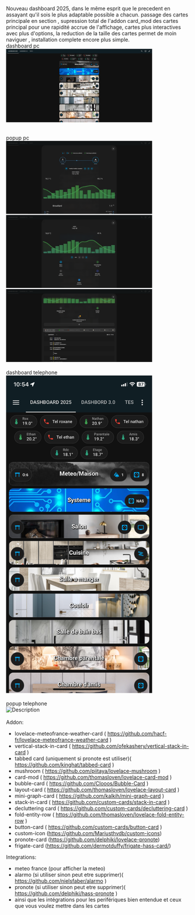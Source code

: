 Nouveau dashboard 2025, dans le même esprit que le precedent en assayant qu'il sois le plus adaptable possible a chacun. passage des cartes principale en section , supression total de l'addon card_mod des cartes principal pour une rapidité accrue de l'affichage, cartes plus interactives avec plus d'options, la reduction de la taille des cartes permet de moin naviguer , installation complete encore plus simple.<br>
dashboard pc<br>
<img src="https://github.com/RomainRou/dashboard2025/blob/main/dashboard%201.png" alt="Description" width="400"/><br><br>

popup pc<br>
<img src="https://github.com/RomainRou/dashboard2025/blob/main/dashboard%202.png" alt="Description" width="400"/>
<img src="https://github.com/RomainRou/dashboard2025/blob/main/dashboard%203.png" alt="Description" width="400"/>
<img src="https://github.com/RomainRou/dashboard2025/blob/main/dashboard%204.png" alt="Description" width="400"/><br><br>
dashboard telephone<br>
<img src="https://github.com/RomainRou/dashboard2025/blob/main/dashboard%20tel%201.jpeg" alt="Description" width="400"/><br><br>
popup telephone<br>
<img src="https://github.com/RomainRou/dashboard2025/blob/main/dashboard%20tel.jpeg" alt="Description" width="400"/><br><br>
Addon: 
  - lovelace-meteofrance-weather-card ( https://github.com/hacf-fr/lovelace-meteofrance-weather-card )
  - vertical-stack-in-card ( https://github.com/ofekashery/vertical-stack-in-card )
  - tabbed card (uniquement si pronote est utiliser)( https://github.com/kinghat/tabbed-card )
  - mushroom ( https://github.com/piitaya/lovelace-mushroom )
  - card-mod ( https://github.com/thomasloven/lovelace-card-mod )
  - bubble-card ( https://github.com/Clooos/Bubble-Card )
  - layout-card ( https://github.com/thomasloven/lovelace-layout-card )
  - mini-graph-card ( https://github.com/kalkih/mini-graph-card )
  - stack-in-card ( https://github.com/custom-cards/stack-in-card )
  - decluttering card ( https://github.com/custom-cards/decluttering-card )
  - fold-entity-row ( https://github.com/thomasloven/lovelace-fold-entity-row )
  - button-card ( https://github.com/custom-cards/button-card )
  - custom-icon (https://github.com/Mariusthvdb/custom-icons)
  - pronote-card (https://github.com/delphiki/lovelace-pronote)
  - frigate-card (https://github.com/dermotduffy/frigate-hass-card/)


Integrations:
  - meteo france (pour afficher la meteo)
  - alarmo (si utiliser sinon peut etre supprimer)( https://github.com/nielsfaber/alarmo )
  - pronote (si utiliser sinon peut etre supprimer)( https://github.com/delphiki/hass-pronote )
  - ainsi que les intégrations pour les perifériques bien entendue et ceux que vous voulez mettre dans les cartes<br><br>
